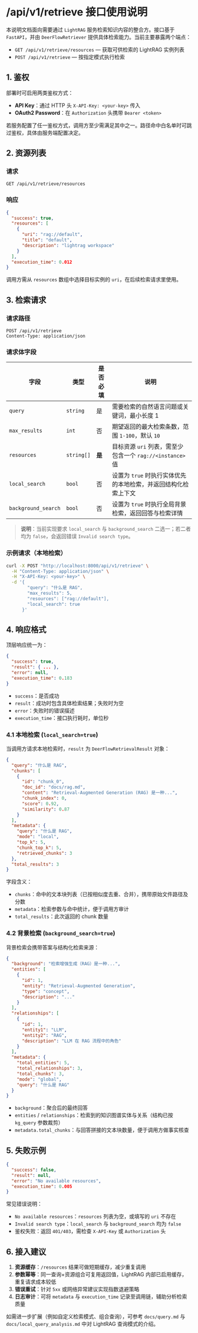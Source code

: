 # /api/v1/retrieve 接口使用说明

本说明文档面向需要通过 `LightRAG` 服务检索知识内容的整合方。接口基于 `FastAPI`，并由 `DeerFlowRetriever` 提供具体检索能力。当前主要暴露两个端点：

- `GET /api/v1/retrieve/resources` — 获取可供检索的 LightRAG 实例列表
- `POST /api/v1/retrieve` — 按指定模式执行检索

## 1. 鉴权

部署时可启用两类鉴权方式：

- **API Key**：通过 HTTP 头 `X-API-Key: <your-key>` 传入
- **OAuth2 Password**：在 `Authorization` 头携带 `Bearer <token>`

若服务配置了任一鉴权方式，调用方至少需满足其中之一。路径命中白名单时可跳过鉴权，具体由服务端配置决定。

## 2. 资源列表

### 请求

```
GET /api/v1/retrieve/resources
```

### 响应

```json
{
  "success": true,
  "resources": [
    {
      "uri": "rag://default",
      "title": "default",
      "description": "lightrag workspace"
    }
  ],
  "execution_time": 0.012
}
```

调用方需从 `resources` 数组中选择目标实例的 `uri`，在后续检索请求里使用。

## 3. 检索请求

### 请求路径

```
POST /api/v1/retrieve
Content-Type: application/json
```

### 请求体字段

| 字段 | 类型 | 是否必填 | 说明 |
| --- | --- | --- | --- |
| `query` | `string` | 是 | 需要检索的自然语言问题或关键词，最小长度 1 |
| `max_results` | `int` | 否 | 期望返回的最大检索条数，范围 `1-100`，默认 `10` |
| `resources` | `string[]` | **是** | 目标资源 `uri` 列表，需至少包含一个 `rag://<instance>` 值 |
| `local_search` | `bool` | 否 | 设置为 `true` 时执行实体优先的本地检索，并返回结构化检索上下文 |
| `background_search` | `bool` | 否 | 设置为 `true` 时执行全局背景检索，返回回答与检索详情 |

> **说明**：当前实现要求 `local_search` 与 `background_search` 二选一；若二者均为 `false`，会返回错误 `Invalid search type`。

### 示例请求（本地检索）

```bash
curl -X POST "http://localhost:8000/api/v1/retrieve" \
  -H "Content-Type: application/json" \
  -H "X-API-Key: <your-key>" \
  -d '{
        "query": "什么是 RAG",
        "max_results": 5,
        "resources": ["rag://default"],
        "local_search": true
      }'
```

## 4. 响应格式

顶层响应统一为：

```json
{
  "success": true,
  "result": { ... },
  "error": null,
  "execution_time": 0.183
}
```

- `success`：是否成功
- `result`：成功时包含具体检索结果；失败时为空
- `error`：失败时的错误描述
- `execution_time`：接口执行耗时，单位秒

### 4.1 本地检索 (`local_search=true`)

当调用方请求本地检索时，`result` 为 `DeerFlowRetrievalResult` 对象：

```json
{
  "query": "什么是 RAG",
  "chunks": [
    {
      "id": "chunk_0",
      "doc_id": "docs/rag.md",
      "content": "Retrieval-Augmented Generation (RAG) 是一种...",
      "chunk_index": 0,
      "score": 0.92,
      "similarity": 0.87
    }
  ],
  "metadata": {
    "query": "什么是 RAG",
    "mode": "local",
    "top_k": 5,
    "chunk_top_k": 5,
    "retrieved_chunks": 3
  },
  "total_results": 3
}
```

字段含义：

- `chunks`：命中的文本块列表（已按相似度去重、合并），携带原始文件路径及分数
- `metadata`：检索参数与命中统计，便于调用方审计
- `total_results`：此次返回的 chunk 数量

### 4.2 背景检索 (`background_search=true`)

背景检索会携带答案与结构化检索来源：

```json
{
  "background": "检索增强生成（RAG）是一种...",
  "entities": [
    {
      "id": 1,
      "entity": "Retrieval-Augmented Generation",
      "type": "concept",
      "description": "..."
    }
  ],
  "relationships": [
    {
      "id": 1,
      "entity1": "LLM",
      "entity2": "RAG",
      "description": "LLM 在 RAG 流程中的角色"
    }
  ],
  "metadata": {
    "total_entities": 5,
    "total_relationships": 3,
    "total_chunks": 3,
    "mode": "global",
    "query": "什么是 RAG"
  }
}
```

- `background`：聚合后的最终回答
- `entities` / `relationships`：检索到的知识图谱实体与关系（结构已按 `kg_query` 参数裁剪）
- `metadata.total_chunks`：与回答拼接的文本块数量，便于调用方做事实核查

## 5. 失败示例

```json
{
  "success": false,
  "result": null,
  "error": "No available resources",
  "execution_time": 0.005
}
```

常见错误说明：

- `No available resources`：`resources` 列表为空，或填写的 `uri` 不存在
- `Invalid search type`：`local_search` 与 `background_search` 均为 `false`
- 鉴权失败：返回 `401/403`，需检查 `X-API-Key` 或 `Authorization` 头

## 6. 接入建议

1. **资源缓存**：`/resources` 结果可做短期缓存，减少重复调用
2. **参数幂等**：同一查询+资源组合可复用返回值，LightRAG 内部已启用缓存，重复请求成本较低
3. **错误重试**：针对 `5xx` 或网络异常建议实现指数退避策略
4. **日志审计**：可将 `metadata` 与 `execution_time` 记录至调用链，辅助分析检索质量

如需进一步扩展（例如自定义检索模式、组合查询），可参考 `docs/query.md` 与 `docs/local_query_analysis.md` 中对 LightRAG 查询模式的介绍。
